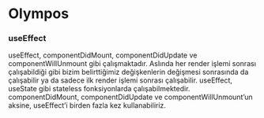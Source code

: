 # Olympos

### useEffect
useEffect, componentDidMount, componentDidUpdate ve componentWillUnmount gibi çalışmaktadır. Aslında her render işlemi sonrası çalışabildiği gibi bizim belirttiğimiz değişkenlerin değişmesi sonrasında da çalışabilir ya da sadece ilk render işlemi sonrası çalışabilir.
useEffect, useState gibi stateless fonksiyonlarda çalışabilmektedir. componentDidMount, componentDidUpdate ve componentWillUnmount’un aksine, useEffect’i birden fazla kez kullanabiliriz.
